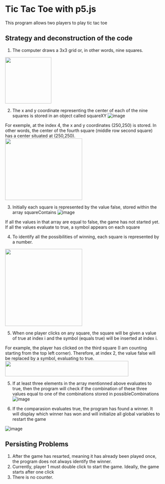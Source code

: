 # Tic Tac Toe with p5.js

This program allows two players to play tic tac toe

## Strategy and deconstruction of the code 

1. The computer draws a 3x3 grid or, in other words, nine squares. 
<img src="https://user-images.githubusercontent.com/53101129/212801673-6f6b6a56-2487-4c9b-8517-7608496ca6cd.png" width="150" height="150">

2. The x and y coordinate representing the center of each of the nine squares is stored in an object called squareXY
![image](https://user-images.githubusercontent.com/53101129/212803590-f7358e33-5ed8-4b93-9744-5cda6c97df21.png)

For exemple, at the index 4, the x and y coordinates (250,250) is stored. 
In other words, the center of the fourth square (middle row second square) has a center situated at (250,250). 
<br>
<img src="https://user-images.githubusercontent.com/53101129/212803283-0f9306ad-4545-4030-8c58-9361b6e0fc60.png" width="250" height="200">
                                                                                                                                        
3. Initially each square is represented by the value false, stored within the array squareContains 
![image](https://user-images.githubusercontent.com/53101129/212803481-b3333d9d-d79d-4f37-9018-f226cbc120f7.png)

If all the values in that array are equal to false, the game has not started yet. 
If all the values evaluate to true, a symbol appears on each square

4. To identify all the possibilities of winning, each square is represented by a number. 
<img src="https://user-images.githubusercontent.com/53101129/212804546-7f0d6b7f-c4ee-4bb0-83b7-0152d5f89c15.png" width="250" height="250">

5. When one player clicks on any square, the square will be given a value of true at index i and the symbol (equals true) will be inserted at index i. 

For example, the player has clicked on the third square (I am counting starting from the top left corner). 
Therefore, at index 2, the value false will be replaced by a symbol, evaluating to true. 
<br>
<img src="https://user-images.githubusercontent.com/53101129/212805258-2b34a5aa-4772-43ec-9ae9-85eef9a55c93.png" width="400" height="50">

5. If at least three elements in the array mentionned above evaluates to true, then the program will check if the combination of these three values equal to one of the combinations stored in possibleCombinations 
![image](https://user-images.githubusercontent.com/53101129/212806214-0afa1b3c-4aeb-41a1-919b-d7f27f4af840.png)

6. If the comparasion evaluates true, the program has found a winner. It will display which winner has won and will initialize all global variables to restart the game 

![image](https://user-images.githubusercontent.com/53101129/212806859-30f87445-e20f-4281-9259-079e2c5daf10.png)



## Persisting Problems 
1. After the game has resarted, meaning it has already been played once, the program does not always 
identify the winner. 
2. Currently, player 1 must double click to start the game. Ideally, the game starts after one click
3. There is no counter.
